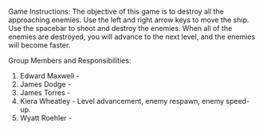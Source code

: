 Game Instructions:
The objective of this game is to destroy all the approaching enemies.
Use the left and right arrow keys to move the ship. Use the spacebar to shoot and destroy the enemies.
When all of the enemies are destroyed, you will advance to the next level, and the enemies will become faster.

Group Members and Responsibilities: 
1. Edward Maxwell - 
2. James Dodge - 
3. James Torres - 
4. Kiera Wheatley - Level advancement, enemy respawn, enemy speed-up.
5. Wyatt Roehler - 
